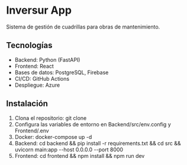 # Inversur App
Sistema de gestión de cuadrillas para obras de mantenimiento.

## Tecnologías
- Backend: Python (FastAPI)
- Frontend: React
- Bases de datos: PostgreSQL, Firebase
- CI/CD: GitHub Actions
- Despliegue: Azure

## Instalación
1. Clona el repositorio: git clone <url>
2. Configura las variables de entorno en Backend/src/env.config y Frontend/.env
3. Docker: docker-compose up -d
4. Backend: cd backend && pip install -r requirements.txt && cd src && uvicorn main:app --host 0.0.0.0 --port 8000
5. Frontend: cd frontend && npm install && npm run dev